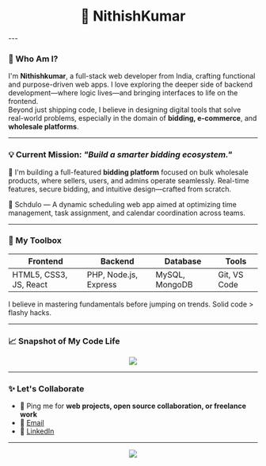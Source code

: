<h1 align="center">🚀 NithishKumar</h1>
---

### 🧭 Who Am I?

I'm **Nithishkumar**, a full-stack web developer from India, crafting functional and purpose-driven web apps. I love exploring the deeper side of backend development—where logic lives—and bringing interfaces to life on the frontend.  
Beyond just shipping code, I believe in designing digital tools that solve real-world problems, especially in the domain of **bidding, e-commerce**, and **wholesale platforms**.

---

### 💡 Current Mission: *"Build a smarter bidding ecosystem."*

💼 I'm building a full-featured **bidding platform** focused on bulk wholesale products, where sellers, users, and admins operate seamlessly. Real-time features, secure bidding, and intuitive design—crafted from scratch.

📅 Schdulo — A dynamic scheduling web app aimed at optimizing time management, task assignment, and calendar coordination across teams.

---

### 🧰 My Toolbox
| Frontend               | Backend               | Database       | Tools                 |
| ---------------------- | --------------------- | -------------- | --------------------- |
| HTML5, CSS3, JS, React | PHP, Node.js, Express | MySQL, MongoDB | Git, VS Code          |


I believe in mastering fundamentals before jumping on trends. Solid code > flashy hacks.

---

### 📈 Snapshot of My Code Life

<p align="center">
  <img src="https://github-readme-stats.vercel.app/api?username=nithishkumarsaravanan&show_icons=true&theme=tokyonight&hide=prs&count_private=true" />
</p>



---

### ✨ Let's Collaborate

- 💬 Ping me for **web projects, open source collaboration, or freelance work**
- 📧 [Email](mailto:nithiishhh@gmail.com)  
- 🔗 [LinkedIn](https://www.linkedin.com/in/nithishkumar-s-93ab16259/)



---

<p align="center">
  <img src="https://readme-typing-svg.herokuapp.com/?lines=Let's+build+the+web+together!;Always+learning,+always+shipping.&center=true&width=500&color=00ffcc">
</p>
